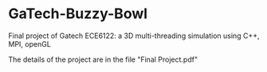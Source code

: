 # GaTech-Buzzy-Bowl
Final project of Gatech ECE6122: a 3D multi-threading simulation using C++, MPI, openGL

The details of the project are in the file "Final Project.pdf"
